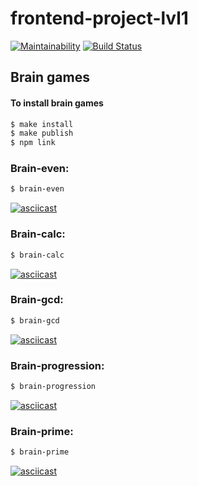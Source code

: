 # frontend-project-lvl1
[![Maintainability](https://api.codeclimate.com/v1/badges/059c279ad6da1978e481/maintainability)](https://codeclimate.com/github/menzhikov/frontend-project-lvl1/maintainability)
[![Build Status](https://travis-ci.org/menzhikov/frontend-project-lvl1.svg?branch=master)](https://travis-ci.org/menzhikov/frontend-project-lvl1)

## Brain games

#### To install brain games

```bash
$ make install
$ make publish
$ npm link
```

### Brain-even:

```bash
$ brain-even
```

[![asciicast](https://asciinema.org/a/7PzgWgoEvq6SEXxDW27r2YD6w.svg)](https://asciinema.org/a/7PzgWgoEvq6SEXxDW27r2YD6w)

### Brain-calc:

```bash
$ brain-calc
```

[![asciicast](https://asciinema.org/a/po47pOXEvk0pNDP6loB7iOWTs.svg)](https://asciinema.org/a/po47pOXEvk0pNDP6loB7iOWTs)

### Brain-gcd:

```bash
$ brain-gcd
```

[![asciicast](https://asciinema.org/a/eh4l1CSxEIdy3B20fG33bmxcf.svg)](https://asciinema.org/a/eh4l1CSxEIdy3B20fG33bmxcf)

### Brain-progression:

```bash
$ brain-progression
```

[![asciicast](https://asciinema.org/a/zNd08lk4DvOyiyPdsTU78SqjO.svg)](https://asciinema.org/a/zNd08lk4DvOyiyPdsTU78SqjO)

### Brain-prime:

```bash
$ brain-prime
```

[![asciicast](https://asciinema.org/a/eT9uvxSBbSFXUV2y0MlRdbCn3.svg)](https://asciinema.org/a/eT9uvxSBbSFXUV2y0MlRdbCn3)
